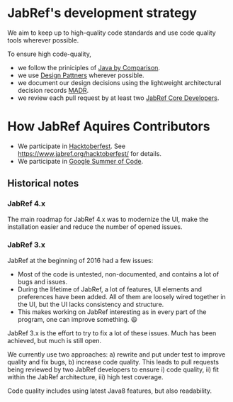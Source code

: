 # JabRef's development strategy

We aim to keep up to high-quality code standards and use code quality tools wherever possible.

To ensure high code-quality,

- we follow the priniciples of [Java by Comparison](https://java.by-comparison.com/).
- we use [Design Pattners](https://java-design-patterns.com/patterns/) wherever possible.
- we document our design decisions using the lightweight architectural decision records [MADR](https://adr.github.io/madr/).
- we review each pull request by at least two [JabRef Core Developers](https://github.com/JabRef/jabref/blob/master/DEVELOPERS).

# How JabRef Aquires Contributors

* We participate in [Hacktoberfest](https://hacktoberfest.digitalocean.com/). See <https://www.jabref.org/hacktoberfest/> for details.
* We participate in [Google Summer of Code](https://developers.google.com/open-source/gsoc/).

## Historical notes

### JabRef 4.x

The main roadmap for JabRef 4.x was to modernize the UI, make the installation easier and reduce the number of opened issues.

### JabRef 3.x

JabRef at the beginning of 2016 had a few issues:

- Most of the code is untested, non-documented, and contains a lot of bugs and issues.
- During the lifetime of JabRef, a lot of features, UI elements and preferences have been added. All of them are loosely wired together in the UI, but the UI lacks consistency and structure.
- This makes working on JabRef interesting as in every part of the program, one can improve something. :smiley:

JabRef 3.x is the effort to try to fix a lot of these issues.
Much has been achieved, but much is still open.

We currently use two approaches:
a) rewrite and put under test to improve quality and fix bugs,
b) increase code quality. This leads to pull requests being reviewed by two JabRef developers to ensure i) code quality, ii) fit within the JabRef architecture, iii) high test coverage.

Code quality includes using latest Java8 features, but also readability.
